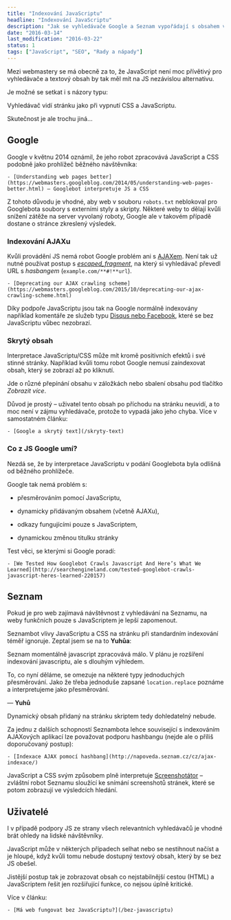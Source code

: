 ```yaml
---
title: "Indexování JavaScriptu"
headline: "Indexování JavaScriptu"
description: "Jak se vyhledávače Google a Seznam vypořádají s obsahem v JavaScriptu. Dokáží takový obsah indexovat?"
date: "2016-03-14"
last_modification: "2016-03-22"
status: 1
tags: ["JavaScript", "SEO", "Rady a nápady"]
---
```


Mezi webmastery se má obecně za to, že JavaScript není moc přívětivý pro vyhledávače a textový obsah by tak měl mít na JS nezávislou alternativu.

Je možné se setkat i s názory typu:

  Vyhledávač vidí stránku jako při vypnutí CSS a JavaScriptu.

Skutečnost je ale trochu jiná…

## Google

Google v květnu 2014 oznámil, že jeho robot zpracovává JavaScript a CSS podobně jako prohlížeč běžného návštěvníka:

    - [Understanding web pages better](https://webmasters.googleblog.com/2014/05/understanding-web-pages-better.html) – Googlebot interpretuje JS a CSS

Z tohoto důvodu je vhodné, aby web v souboru `robots.txt` neblokoval pro Googlebota soubory s externími styly a skripty. Některé weby to dělají kvůli snížení zátěže na server vyvolaný roboty, Google ale v takovém případě dostane o stránce zkreslený výsledek.

### Indexování AJAXu

Kvůli provádění JS nemá robot Google problém ani s [AJAXem](/ajax). Není tak už nutné používat postup s [_escaped_fragment_](/zmena-url#hash), na který si vyhledávač převedl URL s *hasbangem* (`example.com/**#!**url`).

    - [Deprecating our AJAX crawling scheme](https://webmasters.googleblog.com/2015/10/deprecating-our-ajax-crawling-scheme.html)

Díky podpoře JavaScriptu jsou tak na Google normálně indexovány například komentáře ze služeb typu [Disqus nebo Facebook](/komentare#sluzby), které se bez JavaScriptu vůbec nezobrazí.

### Skrytý obsah

Interpretace JavaScriptu/CSS může mít kromě positivních efektů i své stinné stránky. Například kvůli tomu robot Google nemusí zaindexovat obsah, který se zobrazí až po kliknutí.

Jde o různé přepínání obsahu v záložkách nebo sbalení obsahu pod tlačítko *Zobrazit více*.

Důvod je prostý – uživatel tento obsah po příchodu na stránku neuvidí, a to moc není v zájmu vyhledávače, protože to vypadá jako jeho chyba. Více v samostatném článku:

    - [Google a skrytý text](/skryty-text)

### Co z JS Google umí?

Nezdá se, že by interpretace JavaScriptu v podání Googlebota byla odlišná od běžného prohlížeče.

Google tak nemá problém s:

  - přesměrováním pomocí JavaScriptu,

  - dynamicky přidávaným obsahem (včetně AJAXu),

  - odkazy fungujícími pouze s JavaScriptem,

  - dynamickou změnou titulku stránky

Test věci, se kterými si Google poradí:

    - [We Tested How Googlebot Crawls Javascript And Here’s What We Learned](http://searchengineland.com/tested-googlebot-crawls-javascript-heres-learned-220157)

## Seznam

Pokud je pro web zajímavá návštěvnost z vyhledávání na Seznamu, na weby funkčních pouze s JavaScriptem je lepší zapomenout.

Seznambot vlivy JavaScriptu a CSS na stránku při standardním indexování téměř ignoruje. Zeptal jsem se na to **Yuhůa**:

  Seznam momentálně javascript zpracovává málo. V plánu je rozšíření
indexování javascriptu, ale s dlouhým výhledem.
  
  To, co nyní děláme, se omezuje na některé typy jednoduchých
přesměrování. Jako že třeba jednoduše zapsané `location.replace` poznáme
a interpretujeme jako přesměrování.
  
  — **Yuhů**

Dynamický obsah přidaný na stránku skriptem tedy dohledatelný nebude.

Za jednu z dalších schopností Seznambota lehce související s indexováním AJAXových aplikací lze považovat podporu hashbangu (nejde ale o příliš doporučovaný postup):

    - [Indexace AJAX pomocí hashbang](http://napoveda.seznam.cz/cz/ajax-indexace/)

JavaScript a CSS svým způsobem plně interpretuje [Screenshotátor](/nahled-seznam) – zvláštní robot Seznamu sloužící ke snímání screenshotů stránek, které se potom zobrazují ve výsledcích hledání.

## Uživatelé

I v případě podpory JS ze strany všech relevantních vyhledávačů je vhodné brát ohledy na lidské návštěvníky.

JavaScript může v některých případech selhat nebo se nestihnout načíst a je hloupé, když kvůli tomu nebude dostupný textový obsah, který by se bez JS obešel.

Jistější postup tak je zobrazovat obsah co nejstabilnější cestou (HTML) a JavaScriptem řešit jen rozšiřující funkce, co nejsou úplně kritické.

Více v článku:

    - [Má web fungovat bez JavaScriptu?](/bez-javascriptu)